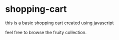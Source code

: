 # shopping-cart
this is a basic shopping cart created using javascript

feel free to browse the fruity collection.
